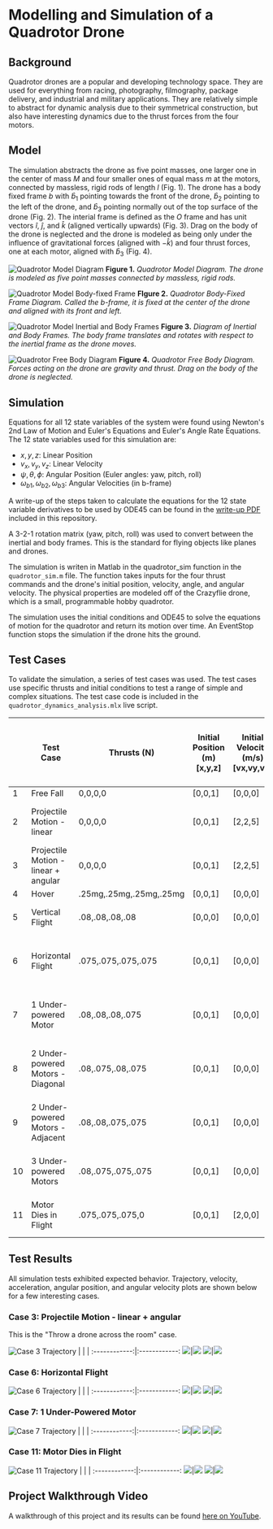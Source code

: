 # Modelling and Simulation of a Quadrotor Drone
## Background
Quadrotor drones are a popular and developing technology space. They are used for everything from racing, photography, filmography, package delivery, and industrial and military applications. They are relatively simple to abstract for dynamic analysis due to their symmetrical construction, but also have interesting dynamics due to the thrust forces from the four motors.

## Model
The simulation abstracts the drone as five point masses, one larger one in the center of mass $M$ and four smaller ones of equal mass $m$ at the motors, connected by massless, rigid rods of length $l$ (Fig. 1). The drone has a body fixed frame $b$ with $\hat{b}_1$ pointing towards the front of the drone, $\hat{b}_2$ pointing to the left of the drone, and $\hat{b}_3$ pointing normally out of the top surface of the drone (Fig. 2). The interial frame is defined as the $O$ frame and has unit vectors $\hat{i}$, $\hat{j}$, and $\hat{k}$ (aligned vertically upwards) (Fig. 3). Drag on the body of the drone is neglected and the drone is modeled as being only under the influence of gravitational forces (aligned with $-\hat{k}$) and four thrust forces, one at each motor, aligned with $\hat{b}_3$ (Fig. 4).

![Quadrotor Model Diagram](./media/quadrotor_diagram_1.JPG)
**Figure 1.** *Quadrotor Model Diagram. The drone is modeled as five point masses connected by massless, rigid rods.*

![Quadrotor Model Body-fixed Frame](./media/quadrotor_diagram_b_frame.JPG)
**FIgure 2.** *Quadrotor Body-Fixed Frame Diagram. Called the b-frame, it is fixed at the center of the drone and aligned with its front and left.*

![Quadrotor Model Inertial and Body Frames](./media/quadrotor_diagram_intertial_body.JPG)
**Figure 3.** *Diagram of Inertial and Body Frames. The body frame translates and rotates with respect to the inertial frame as the drone moves.*

![Quadrotor Free Body Diagram](./media/quadrotor_diagram_fbd.JPG)
**Figure 4.** *Quadrotor Free Body Diagram. Forces acting on the drone are gravity and thrust. Drag on the body of the drone is neglected.*

## Simulation
Equations for all 12 state variables of the system were found using Newton's 2nd Law of Motion and Euler's Equations and Euler's Angle Rate Equations. The 12 state variables used for this simulation are:
* $x, y, z$: Linear Position
* $v_x, v_y, v_z$: Linear Velocity
* $\psi, \theta, \phi$: Angular Position (Euler angles: yaw, pitch, roll)
* $\omega_{b1}, \omega_{b2}, \omega_{b3}$: Angular Velocities (in b-frame)

A write-up of the steps taken to calculate the equations for the 12 state variable derivatives to be used by ODE45 can be found in the [write-up PDF](quadrotor_dynamics_model_writeup.pdf) included in this repository.

A 3-2-1 rotation matrix (yaw, pitch, roll) was used to convert between the inertial and body frames. This is the standard for flying objects like planes and drones. 

The simulation is writen in Matlab in the quadrotor_sim function in the `quadrotor_sim.m` file. The function takes inputs for the four thrust commands and the drone's initial position, velocity, angle, and angular velocity. The physical properties are modeled off of the Crazyflie drone, which is a small, programmable hobby quadrotor. 

The simulation uses the initial conditions and ODE45 to solve the equations of motion for the quadrotor and return its motion over time. An EventStop function stops the simulation if the drone hits the ground. 

## Test Cases
To validate the simulation, a series of test cases was used. The test cases use specific thrusts and initial conditions to test a range of simple and complex situations. The test case code is included in the `quadrotor_dynamics_analysis.mlx` live script.

|    | Test Case                            | Thrusts (N)             | Initial Position (m) [x,y,z] | Initial Velocity (m/s) [vx,vy,vz] | Initial Euler Angles (rad) [ $\psi$, $\theta$, $\phi$] | Initial Angular Velocity (rad/s) [ $\omega_1$, $\omega_2$, $\omega_3$] | Expected Behavior                                                 |
| -- | ------------------------------------ | ----------------------- | ---------------------------- | --------------------------------- | --------------------------------------------- | ------------------------------------------------------- | ----------------------------------------------------------------- |
| 1  | Free Fall                            | 0,0,0,0                 | [0,0,1]                      | [0,0,0]                           | [0,0,0]                                       | [0,0,0]                                                 | Free fall                                                         |
| 2  | Projectile Motion - linear           | 0,0,0,0                 | [0,0,1]                      | [2,2,5]                           | [0,0,0]                                       | [0,0,0]                                                 | Arcs like a regular projectile with no rotations                  |
| 3  | Projectile Motion - linear + angular | 0,0,0,0                 | [0,0,1]                      | [2,2,5]                           | [0,0,0]                                       | [3,3,3]                                                 | Arcs & rotates                                                    |
| 4  | Hover                                | .25mg,.25mg,.25mg,.25mg | [0,0,1]                      | [0,0,0]                           | [0,0,0]                                       | [0,0,0]                                                 | Doesn't move                                                      |
| 5  | Vertical Flight                      | .08,.08,.08,.08         | [0,0,0]                      | [0,0,0]                           | [0,0,0]                                       | [0,0,0]                                                 | Accelerates directly upwards                                      |
| 6  | Horizontal Flight                    | .075,.075,.075,.075     | [0,0,1]                      | [0,0,0]                           | [0, $cos^{-1}(\frac{mg}{4*.075})$,0]                   | [0,0,0]                                                 | Moves horizontally with a constant acceleration                   |
| 7  | 1 Under-powered Motor                | .08,.08,.08,.075        | [0,0,1]                      | [0,0,0]                           | [0,0,0]                                       | [0,0,0]                                                 | Tumbles while going in direction of underpowered motor            |
| 8  | 2 Under-powered Motors - Diagonal    | .08,.075,.08,.075       | [0,0,1]                      | [0,0,0]                           | [0,0,0]                                       | [0,0,0]                                                 | Accelerates upwards, less than regular vertical flight case       |
| 9  | 2 Under-powered Motors - Adjacent    | .08,.08,.075,.075       | [0,0,1]                      | [0,0,0]                           | [0,0,0]                                       | [0,0,0]                                                 | Tilts and goes in direction of underpowered motors and flips over |
| 10 | 3 Under-powered Motors               | .08,.075,.075,.075      | [0,0,1]                      | [0,0,0]                           | [0,0,0]                                       | [0,0,0]                                                 | Corner with higher power motor tilts up, tumbles                  |
| 11 | Motor Dies in Flight                 | .075,.075,.075,0        | [0,0,1]                      | [2,0,0]                           | [0, $cos^{-1}(\frac{mg}{4*.075})$,0]                   | [0,0,0]                                                 | Begins to tumble in direction of dead motor                       |

## Test Results
All simulation tests exhibited expected behavior. Trajectory, velocity, acceleration, angular position, and angular velocity plots are shown below for a few interesting cases.

### Case 3: Projectile Motion - linear + angular
This is the "Throw a drone across the room" case.

![Case 3 Trajectory](./media/case_3/case_3_traj.gif)
|             |             |
:------------:|:------------:
![](./media/case_3/case_3_vel.png)|![](./media/case_3/case_3_accel.png)
![](./media/case_3/case_3_ang_pos.png)|![](./media/case_3/case_3_ang_vel.png)


### Case 6: Horizontal Flight
![Case 6 Trajectory](./media/case_6/case_6_traj.gif)
|             |             |
:------------:|:------------:
![](./media/case_6/case_6_vel.png)|![](./media/case_6/case_6_accel.png)
![](./media/case_6/case_6_ang_pos.png)|![](./media/case_6/case_6_ang_vel.png)

### Case 7: 1 Under-Powered Motor
![Case 7 Trajectory](./media/case_7/case_7_traj.gif)
|             |             |
:------------:|:------------:
![](./media/case_7/case_7_vel.png)|![](./media/case_7/case_7_accel.png)
![](./media/case_7/case_7_ang_pos.png)|![](./media/case_7/case_7_ang_vel.png)

### Case 11: Motor Dies in Flight
![Case 11 Trajectory](./media/case_11/case_11_traj.gif)
|             |             |
:------------:|:------------:
![](./media/case_11/case_11_vel.png)|![](./media/case_11/case_11_accel.png)
![](./media/case_11/case_11_ang_pos.png)|![](./media/case_11/case_11_ang_vel.png)

## Project Walkthrough Video
A walkthrough of this project and its results can be found [here on YouTube](https://youtu.be/OGj28qGN8lU).
